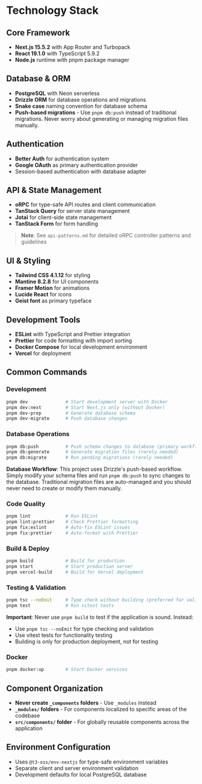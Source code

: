 # Technology Stack

## Core Framework
- **Next.js 15.5.2** with App Router and Turbopack
- **React 19.1.0** with TypeScript 5.9.2
- **Node.js** runtime with pnpm package manager

## Database & ORM
- **PostgreSQL** with Neon serverless
- **Drizzle ORM** for database operations and migrations
- **Snake case** naming convention for database schema
- **Push-based migrations** - Use `pnpm db:push` instead of traditional migrations. Never worry about generating or managing migration files manually.

## Authentication
- **Better Auth** for authentication system
- **Google OAuth** as primary authentication provider
- Session-based authentication with database adapter

## API & State Management
- **oRPC** for type-safe API routes and client communication
- **TanStack Query** for server state management
- **Jotai** for client-side state management
- **TanStack Form** for form handling

> **Note**: See `api-patterns.md` for detailed oRPC controller patterns and guidelines

## UI & Styling
- **Tailwind CSS 4.1.12** for styling
- **Mantine 8.2.8** for UI components
- **Framer Motion** for animations
- **Lucide React** for icons
- **Geist font** as primary typeface

## Development Tools
- **ESLint** with TypeScript and Prettier integration
- **Prettier** for code formatting with import sorting
- **Docker Compose** for local development environment
- **Vercel** for deployment

## Common Commands

### Development
```bash
pnpm dev              # Start development server with Docker
pnpm dev:next         # Start Next.js only (without Docker)
pnpm dev-prep         # Generate database schema
pnpm dev-migrate      # Push database changes
```

### Database Operations
```bash
pnpm db:push          # Push schema changes to database (primary workflow)
pnpm db:generate      # Generate migration files (rarely needed)
pnpm db:migrate       # Run pending migrations (rarely needed)
```

**Database Workflow**: This project uses Drizzle's push-based workflow. Simply modify your schema files and run `pnpm db:push` to sync changes to the database. Traditional migration files are auto-managed and you should never need to create or modify them manually.

### Code Quality
```bash
pnpm lint             # Run ESLint
pnpm lint:prettier    # Check Prettier formatting
pnpm fix:eslint       # Auto-fix ESLint issues
pnpm fix:prettier     # Auto-format with Prettier
```

### Build & Deploy
```bash
pnpm build            # Build for production
pnpm start            # Start production server
pnpm vercel-build     # Build for Vercel deployment
```

### Testing & Validation
```bash
pnpm tsc --noEmit     # Type check without building (preferred for validation)
pnpm test             # Run vitest tests
```

**Important**: Never use `pnpm build` to test if the application is sound. Instead:
- Use `pnpm tsc --noEmit` for type checking and validation
- Use vitest tests for functionality testing
- Building is only for production deployment, not for testing

### Docker
```bash
pnpm docker:up        # Start Docker services
```

## Component Organization
- **Never create `_components` folders** - Use `_modules` instead
- **`_modules/` folders** - For components localized to specific areas of the codebase
- **`src/components/` folder** - For globally reusable components across the application

## Environment Configuration
- Uses `@t3-oss/env-nextjs` for type-safe environment variables
- Separate client and server environment validation
- Development defaults for local PostgreSQL database